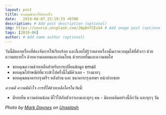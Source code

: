 ```yaml
---
layout: post
title: ควบคุมตัวเราให้สบายใจ
date:   2019-06-07 23:19:33 +0700
description: # Add post description (optional)
img: https://source.unsplash.com/J6p8nfCEuS4 # Add image post (optional)
tags: [2019-06]
author: # Add name author (optional)
---
```


วันนี้มีหลายเรื่องที่ต้องจัดการให้เรียบร้อย และก็เลยได้รู้ว่าหลายเรื่องนั้นเราควบคุมได้ที่ตัวเรา ด้วยความสบายใจ ด้วยความอดทนและอ่อนโยน ด้วยรอยยิ้มและความสดใส

- ขอบคุณความช่วยเหลือสำหรับการเปลี่ยนข้อมูล email
- ขอบคุณไปรษณีย์ที่แวะเข้าไปครั้งนี้ไม่มีคิวเลย - ว่างมากๆ
- ขอบคุณธนาคารกรุงศรีฯ หลังบ้าน และ ธนาคารกรุงเทพฯ หน้าปากซอย <i class="fa fa-child" style="color:plum"></i>

*ความดี ความมีน้ำใจ การที่ได้ช่วยเหลือใครในวันนี้*:
- มีรอยยิ้ม ความอ่อนน้อม มีไว้ให้กับตัวเราเองและทุกๆ คน - มีแบบเดิมอย่างนี้อีกวัน และทุกๆ วัน

*Photo by [Mark Daynes](https://unsplash.com/@markdaynes) on [Unsplash](https://unsplash.com)*
